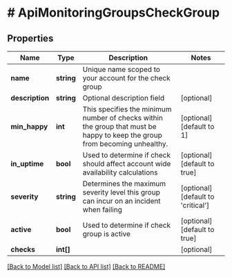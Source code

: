 # # ApiMonitoringGroupsCheckGroup

## Properties

Name | Type | Description | Notes
------------ | ------------- | ------------- | -------------
**name** | **string** | Unique name scoped to your account for the check group |
**description** | **string** | Optional description field | [optional]
**min_happy** | **int** | This specifies the minimum number of checks within the group that must be happy to keep the group from becoming unhealthy. | [optional] [default to 1]
**in_uptime** | **bool** | Used to determine if check should affect account wide availability calculations | [optional] [default to true]
**severity** | **string** | Determines the maximum severity level this group can incur on an incident when failing | [optional] [default to 'critical']
**active** | **bool** | Used to determine if check group is active | [optional] [default to true]
**checks** | **int[]** |  | [optional]

[[Back to Model list]](../../README.md#models) [[Back to API list]](../../README.md#endpoints) [[Back to README]](../../README.md)
